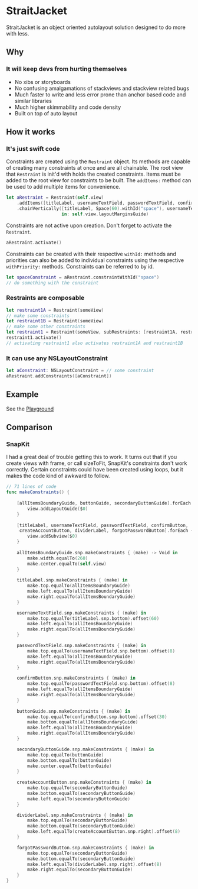 #  StraitJacket
StraitJacket is an object oriented autolayout solution designed to do more with less.

## Why
### It will keep devs from hurting themselves
- No xibs or storyboards
- No confusing amalgamations of stackviews and stackview related bugs
- Much faster to write and less error prone than anchor based code and similar libraries
- Much higher skimmability and code density
- Built on top of auto layout

## How it works
### It's just swift code

Constraints are created using the `Restraint` object.  Its methods are capable of creating many constraints at once and are all chainable.  The root view that `Restraint` is init'd with holds the created constraints. Items must be added to the root view for constraints to be built.  The `addItems:` method can be used to add multiple items for convenience.

```swift
let aRestraint = Restraint(self.view)
    .addItems([titleLabel, usernameTextField, passwordTextField, confirmButton])
    .chainVertically([titleLabel, Space(60).withId("space"), usernameTextField, passwordTextField, confirmButton],
                     in: self.view.layoutMarginsGuide)
```

Constraints are not active upon creation. Don't forget to activate the `Restraint`.  

```swift
aRestraint.activate()
```

Constraints can be created with their respective `withId:` methods and priorities can also be added to individual constraints using the respective `withPriority:` methods.  Constraints can be referred to by id.

```swift
let spaceConstraint = aRestraint.constraintWithId("space")
// do something with the constraint
```

### Restraints are composable
```swift
let restraint1A = Restraint(someView)
// make some constraints
let restraint1B = Restraint(someView)
// make some other constraints
let restraint1 = Restraint(someView, subRestraints: [restraint1A, restraint1B])
restraint1.activate()
// activating restraint1 also activates restraint1A and restraint1B
```
### It can use any NSLayoutConstraint
```swift
let aConstraint: NSLayoutConstraint = // some constraint
aRestraint.addConstraints([aConstraint])
```


## Example
See the [Playground](https://github.com/chhaylatte/StraitJacket/blob/master/Playgrounds/Example.playground/Contents.swift)

## Comparison

### SnapKit

I had a great deal of trouble getting this to work.  It turns out that if you create views with frame, or call sizeToFit, SnapKit's constraints don't work correctly.  Certain constraints could have been created using loops, but it makes the code kind of awkward to follow.

```swift
// 71 lines of code
func makeConstraints() {
    
    [allItemsBoundaryGuide, buttonGuide, secondaryButtonGuide].forEach {
        view.addLayoutGuide($0)
    }
    
    [titleLabel, usernameTextField, passwordTextField, confirmButton,
     createAccountButton, dividerLabel, forgotPasswordButton].forEach {
        view.addSubview($0)
    }
    
    allItemsBoundaryGuide.snp.makeConstraints { (make) -> Void in
        make.width.equalTo(260)
        make.center.equalTo(self.view)
    }
    
    titleLabel.snp.makeConstraints { (make) in
        make.top.equalTo(allItemsBoundaryGuide)
        make.left.equalTo(allItemsBoundaryGuide)
        make.right.equalTo(allItemsBoundaryGuide)
    }

    usernameTextField.snp.makeConstraints { (make) in
        make.top.equalTo(titleLabel.snp.bottom).offset(60)
        make.left.equalTo(allItemsBoundaryGuide)
        make.right.equalTo(allItemsBoundaryGuide)
    }

    passwordTextField.snp.makeConstraints { (make) in
        make.top.equalTo(usernameTextField.snp.bottom).offset(8)
        make.left.equalTo(allItemsBoundaryGuide)
        make.right.equalTo(allItemsBoundaryGuide)
    }

    confirmButton.snp.makeConstraints { (make) in
        make.top.equalTo(passwordTextField.snp.bottom).offset(8)
        make.left.equalTo(allItemsBoundaryGuide)
        make.right.equalTo(allItemsBoundaryGuide)
    }
    
    buttonGuide.snp.makeConstraints { (make) in
        make.top.equalTo(confirmButton.snp.bottom).offset(30)
        make.bottom.equalTo(allItemsBoundaryGuide)
        make.left.equalTo(allItemsBoundaryGuide)
        make.right.equalTo(allItemsBoundaryGuide)
    }

    secondaryButtonGuide.snp.makeConstraints { (make) in
        make.top.equalTo(buttonGuide)
        make.bottom.equalTo(buttonGuide)
        make.center.equalTo(buttonGuide)
    }
    
    createAccountButton.snp.makeConstraints { (make) in
        make.top.equalTo(secondaryButtonGuide)
        make.bottom.equalTo(secondaryButtonGuide)
        make.left.equalTo(secondaryButtonGuide)
    }

    dividerLabel.snp.makeConstraints { (make) in
        make.top.equalTo(secondaryButtonGuide)
        make.bottom.equalTo(secondaryButtonGuide)
        make.left.equalTo(createAccountButton.snp.right).offset(8)
    }

    forgotPasswordButton.snp.makeConstraints { (make) in
        make.top.equalTo(secondaryButtonGuide)
        make.bottom.equalTo(secondaryButtonGuide)
        make.left.equalTo(dividerLabel.snp.right).offset(8)
        make.right.equalTo(secondaryButtonGuide)
    }
}
```
